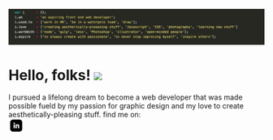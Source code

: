 ![Header](https://github.com/amagsid/amagsid/blob/main/assets/0.jpeg)


# Hello, folks! <img src="https://raw.githubusercontent.com/MartinHeinz/MartinHeinz/master/wave.gif" width="30px">
I pursued a lifelong dream to become a web developer that was made possible fueld by my passion for graphic design and my love to create aesthetically-pleasing stuff.
find me on: <br>
<a href="https://www.linkedin.com/in/ahmad-magdy-7792611b1/"> <img src="https://github.com/amagsid/amagsid/blob/main/assets/linkedin_Artboard%201_Artboard%201.jpg" width="30px"> </a>


<!--
**amagsid/amagsid** is a ✨ _special_ ✨ repository because its `README.md` (this file) appears on your GitHub profile.

Here are some ideas to get you started:

- 🔭 I’m currently working on ...
- 🌱 I’m currently learning ...
- 👯 I’m looking to collaborate on ...
- 🤔 I’m looking for help with ...
- 💬 Ask me about ...
- 📫 How to reach me: ...
- 😄 Pronouns: ...
- ⚡ Fun fact: ...
-->
